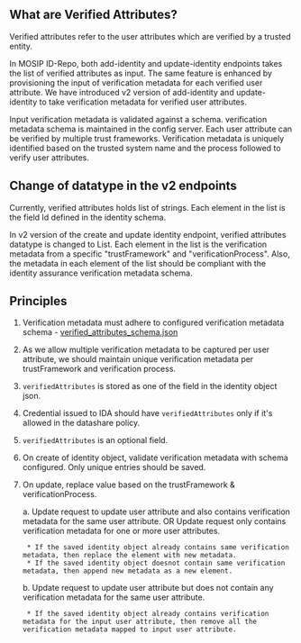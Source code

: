 ## What are Verified Attributes?

Verified attributes refer to the user attributes which are verified by a trusted entity.

In MOSIP ID-Repo, both add-identity and update-identity endpoints takes the list of verified attributes as input. The same feature is enhanced by provisioning the input of verification metadata for each verified user attribute. We have introduced v2 version of add-identity and update-identity to take verification metadata for verified user attributes.

Input verification metadata is validated against a schema. verification metadata schema is maintained in the config server.  Each user attribute can be verified by multiple trust frameworks. Verification metadata is uniquely identified based on the trusted system name and the process followed to verify user attributes.
 

## Change of datatype in the v2 endpoints
Currently, verified attributes holds list of strings. Each element in the list is the field Id defined in the identity schema.

In v2 version of the create and update identity endpoint, verified attributes datatype is changed to List<VerificationMetadata>. Each element in the list is the verification metadata from a specific 
"trustFramework" and "verificationProcess". Also, the metadata in each element of the list should be compliant with the identity assurance verification 
metadata schema.

## Principles

1. Verification metadata must adhere to configured verification metadata schema - [verified_attributes_schema.json](../../id-repository/id-repository-identity-service/src/main/resources/verified_attributes_schema.json)
2. As we allow multiple verification metadata to be captured per user attribute, we should maintain unique verification metadata per trustFramework and verification process.
3. `verifiedAttributes` is stored as one of the field in the identity object json.
4. Credential issued to IDA should have `verifiedAttributes` only if it's allowed in the datashare policy.
5. `verifiedAttributes` is an optional field.
6. On create of identity object, validate verification metadata with schema configured. Only unique entries should be saved.
7. On update, replace value based on the trustFramework & verificationProcess.

	a. Update request to update user attribute and also contains verification metadata for the same user attribute. OR Update request only contains verification metadata for one or more user attributes.
		
		* If the saved identity object already contains same verification metadata, then replace the element with new metadata.
		* If the saved identity object doesnot contain same verification metadata, then append new metadata as a new element.		
	
	b. Update request to update user attribute but does not contain any verification metadata for the same user attribute.

		* If the saved identity object already contains verification metadata for the input user attribute, then remove all the verification metadata mapped to input user attribute.
